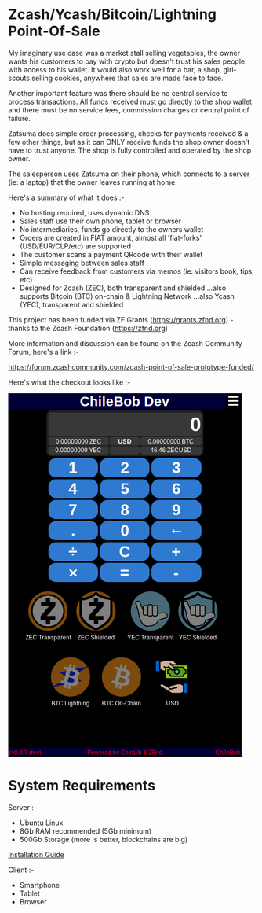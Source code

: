 # Zcash/Ycash/Bitcoin/Lightning Point-Of-Sale

My imaginary use case was a market stall selling vegetables, the owner wants his customers to pay with crypto but doesn't trust his sales people with access to his wallet. It would also work well for a bar, a shop, girl-scouts selling cookies, anywhere that sales are made face to face.

Another important feature was there should be no central service to process transactions. All funds received must go directly to the shop wallet and there must be no service fees, commission charges or central point of failure.

Zatsuma does simple order processing, checks for payments received & a few other things, but as it can ONLY receive funds the shop owner doesn't have to trust anyone. The shop is fully controlled and operated by the shop owner.

The salesperson uses Zatsuma on their phone, which connects to a server (ie: a laptop) that the owner leaves running at home. 

Here's a summary of what it does :-

- No hosting required, uses dynamic DNS
- Sales staff use their own phone, tablet or browser
- No intermediaries, funds go directly to the owners wallet
- Orders are created in FIAT amount, almost all 'fiat-forks' (USD/EUR/CLP/etc) are supported
- The customer scans a payment QRcode with their wallet
- Simple messaging between sales staff
- Can receive feedback from customers via memos (ie: visitors book, tips, etc)
- Designed for Zcash (ZEC), both transparent and shielded
  ...also supports Bitcoin (BTC) on-chain & Lightning Network
  ...also Ycash (YEC), transparent and shielded

This project has been funded via ZF Grants (https://grants.zfnd.org) - thanks to the Zcash Foundation (https://zfnd.org)

More information and discussion can be found on the Zcash Community Forum, here's a link :-

https://forum.zcashcommunity.com/zcash-point-of-sale-prototype-funded/

Here's what the checkout looks like :-

![alt text](https://github.com/ChileBob/Zatsuma/blob/master/screenshots/checkout-0.0.7-dev.png "Zatsuma Checkout")

# System Requirements

Server :-

- Ubuntu Linux 
- 8Gb RAM recommended (5Gb minimum)
- 500Gb Storage (more is better, blockchains are big)

[Installation Guide](https://github.com/ChileBob/Zatsuma/blob/master/INSTALL.md)

Client :-

- Smartphone
- Tablet
- Browser
